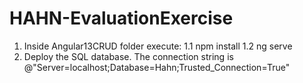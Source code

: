 # HAHN-EvaluationExercise
1. Inside Angular13CRUD folder execute:
  1.1 npm install
  1.2 ng serve
2. Deploy the SQL database. The connection string is @"Server=localhost;Database=Hahn;Trusted_Connection=True"
